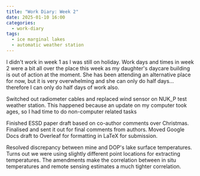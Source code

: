 ```yaml
---
title: "Work Diary: Week 2"
date: 2025-01-10 16:00
categories:
  - work-diary
tags: 
  - ice marginal lakes
  - automatic weather station
---
```


I didn't work in week 1 as I was still on holiday. Work days and times in week 2 were a bit all over the place this week as my daughter's daycare building is out of action at the moment. She has been attending an alternative place for now, but it is very overwhelming and she can only do half days... therefore I can only do half days of work also.

Switched out radiometer cables and replaced wind sensor on NUK_P test weather station. This happened because an update on my computer took ages, so I had time to do non-computer related tasks

Finished ESSD paper draft based on co-author comments over Christmas. Finalised and sent it out for final comments from authors. Moved Google Docs draft to Overleaf for formatting in LaTeX for submission.

Resolved discrepancy between mine and DOP's lake surface temperatures. Turns out we were using slightly different point locations for extracting temperatures. The amendments make the correlation between in situ temperatures and remote sensing estimates a much tighter correlation.
